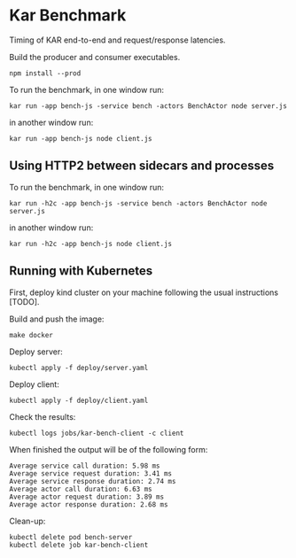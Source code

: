 # Kar Benchmark

Timing of KAR end-to-end and request/response latencies.

Build the producer and consumer executables.
```
npm install --prod
```

To run the benchmark, in one window run:
```
kar run -app bench-js -service bench -actors BenchActor node server.js
```

in another window run:
```
kar run -app bench-js node client.js
```

## Using HTTP2 between sidecars and processes

To run the benchmark, in one window run:
```
kar run -h2c -app bench-js -service bench -actors BenchActor node server.js
```

in another window run:
```
kar run -h2c -app bench-js node client.js
```

## Running with Kubernetes

First, deploy kind cluster on your machine following the usual instructions [TODO].

Build and push the image:
```
make docker
```

Deploy server:
```
kubectl apply -f deploy/server.yaml
```

Deploy client:
```
kubectl apply -f deploy/client.yaml
```

Check the results:
```
kubectl logs jobs/kar-bench-client -c client
```

When finished the output will be of the following form:
```
Average service call duration: 5.98 ms
Average service request duration: 3.41 ms
Average service response duration: 2.74 ms
Average actor call duration: 6.63 ms
Average actor request duration: 3.89 ms
Average actor response duration: 2.68 ms
```

Clean-up:
```
kubectl delete pod bench-server
kubectl delete job kar-bench-client
```